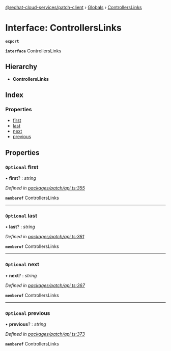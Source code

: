 [@redhat-cloud-services/patch-client](../README.md) › [Globals](../globals.md) › [ControllersLinks](controllerslinks.md)

# Interface: ControllersLinks

**`export`** 

**`interface`** ControllersLinks

## Hierarchy

* **ControllersLinks**

## Index

### Properties

* [first](controllerslinks.md#optional-first)
* [last](controllerslinks.md#optional-last)
* [next](controllerslinks.md#optional-next)
* [previous](controllerslinks.md#optional-previous)

## Properties

### `Optional` first

• **first**? : *string*

*Defined in [packages/patch/api.ts:355](https://github.com/RedHatInsights/javascript-clients/blob/24a5712/packages/patch/api.ts#L355)*

**`memberof`** ControllersLinks

___

### `Optional` last

• **last**? : *string*

*Defined in [packages/patch/api.ts:361](https://github.com/RedHatInsights/javascript-clients/blob/24a5712/packages/patch/api.ts#L361)*

**`memberof`** ControllersLinks

___

### `Optional` next

• **next**? : *string*

*Defined in [packages/patch/api.ts:367](https://github.com/RedHatInsights/javascript-clients/blob/24a5712/packages/patch/api.ts#L367)*

**`memberof`** ControllersLinks

___

### `Optional` previous

• **previous**? : *string*

*Defined in [packages/patch/api.ts:373](https://github.com/RedHatInsights/javascript-clients/blob/24a5712/packages/patch/api.ts#L373)*

**`memberof`** ControllersLinks
